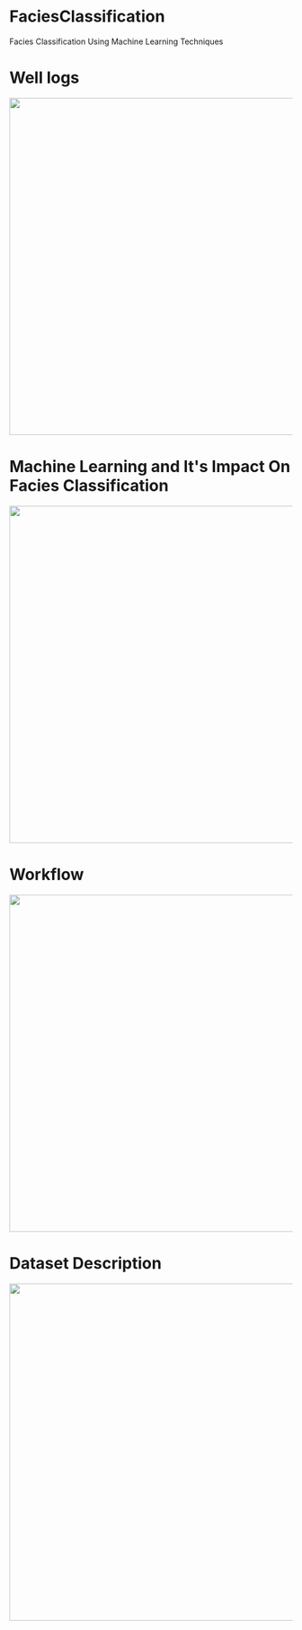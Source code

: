 # FaciesClassification

Facies Classification Using Machine Learning Techniques

# Well logs 

<img src="https://user-images.githubusercontent.com/65777681/93685917-6d00a600-fa78-11ea-8dec-85626d352cb2.PNG" width="600">

# Machine Learning and It's Impact On Facies Classification

<img src="https://user-images.githubusercontent.com/65777681/93685949-a6391600-fa78-11ea-926a-77410061152b.PNG" width="600">

# Workflow

<img src="https://user-images.githubusercontent.com/65777681/93685962-b51fc880-fa78-11ea-837e-afc08e90ddb2.PNG" width="600">

# Dataset Description

<img src="https://user-images.githubusercontent.com/65777681/93685971-c1a42100-fa78-11ea-9bcb-ac6affe8e55f.PNG" width="600">
